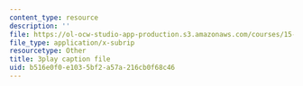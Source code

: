 ```yaml
---
content_type: resource
description: ''
file: https://ol-ocw-studio-app-production.s3.amazonaws.com/courses/15-071-the-analytics-edge-spring-2017/b516e0f0e1035bf2a57a216cb0f68c46_UVeZhQBNvkE.vtt
file_type: application/x-subrip
resourcetype: Other
title: 3play caption file
uid: b516e0f0-e103-5bf2-a57a-216cb0f68c46
---
```

